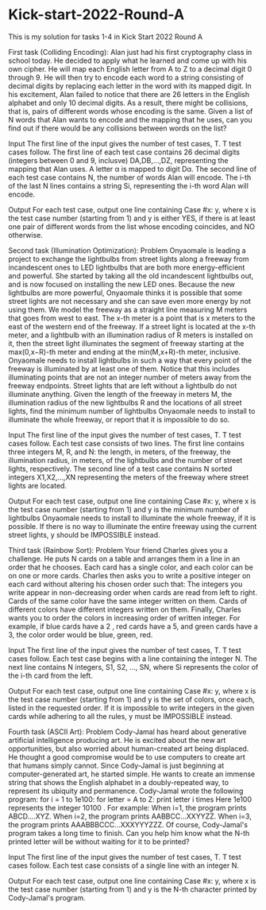 # Kick-start-2022-Round-A
This is my solution for tasks 1-4 in Kick Start 2022 Round A


  First task (Colliding Encoding):
Alan just had his first cryptography class in school today. He decided to apply what he learned and come up with his own cipher. He will map each English letter from A to Z to a decimal digit 0 through 9. He will then try to encode each word to a string consisting of decimal digits by replacing each letter in the word with its mapped digit.
In his excitement, Alan failed to notice that there are 26 letters in the English alphabet and only 10 decimal digits. As a result, there might be collisions, that is, pairs of different words whose encoding is the same.
Given a list of N words that Alan wants to encode and the mapping that he uses, can you find out if there would be any collisions between words on the list?

Input
The first line of the input gives the number of test cases, T. T test cases follow. The first line of each test case contains 26 decimal digits (integers between 0 and 9, inclusve) DA,DB,…,DZ, representing the mapping that Alan uses. A letter α is mapped to digit Dα. The second line of each test case contains N, the number of words Alan will encode. The i-th of the last N lines contains a string Si, representing the i-th word Alan will encode.

Output
For each test case, output one line containing Case #x: y, where x is the test case number (starting from 1) and y is either YES, if there is at least one pair of different words from the list whose encoding coincides, and NO otherwise.


  Second task (Illumination Optimization):
Problem
Onyaomale is leading a project to exchange the lightbulbs from street lights along a freeway from incandescent ones to LED lightbulbs that are both more energy-efficient and powerful. She started by taking all the old incandescent lightbulbs out, and is now focused on installing the new LED ones. Because the new lightbulbs are more powerful, Onyaomale thinks it is possible that some street lights are not necessary and she can save even more energy by not using them. We model the freeway as a straight line measuring M meters that goes from west to east. The x-th meter is a point that is x meters to the east of the western end of the freeway. If a street light is located at the x-th meter, and a lightbulb with an illumination radius of R meters is installed on it, then the street light illuminates the segment of freeway starting at the max(0,x−R)-th meter and ending at the min(M,x+R)-th meter, inclusive. Onyaomale needs to install lightbulbs in such a way that every point of the freeway is illuminated by at least one of them. Notice that this includes illuminating points that are not an integer number of meters away from the freeway endpoints. Street lights that are left without a lightbulb do not illuminate anything. Given the length of the freeway in meters M, the illumination radius of the new lightbulbs R and the locations of all street lights, find the minimum number of lightbulbs Onyaomale needs to install to illuminate the whole freeway, or report that it is impossible to do so.

Input
The first line of the input gives the number of test cases, T. T test cases follow. Each test case consists of two lines. The first line contains three integers M, R, and N: the length, in meters, of the freeway, the illumination radius, in meters, of the lightbulbs and the number of street lights, respectively. The second line of a test case contains N sorted integers X1,X2,…,XN representing the meters of the freeway where street lights are located.

Output
For each test case, output one line containing Case #x: y, where x is the test case number (starting from 1) and y is the minimum number of lightbulbs Onyaomale needs to install to illuminate the whole freeway, if it is possible. If there is no way to illuminate the entire freeway using the current street lights, y should be IMPOSSIBLE instead.


  Third task (Rainbow Sort):
Problem
Your friend Charles gives you a challenge. He puts N cards on a table and arranges them in a line in an order that he chooses. Each card has a single color, and each color can be on one or more cards. Charles then asks you to write a positive integer on each card without altering his chosen order such that:
The integers you write appear in non-decreasing order when cards are read from left to right. Cards of the same color have the same integer written on them. Cards of different colors have different integers written on them. Finally, Charles wants you to order the colors in increasing order of written integer. For example, if blue cards have a 2 , red cards have a 5, and green cards have a 3, the color order would be blue, green, red.

Input
The first line of the input gives the number of test cases, T. T test cases follow.
Each test case begins with a line containing the integer N. The next line contains N integers, S1, S2, …, SN, where Si represents the color of the i-th card from the left.

Output
For each test case, output one line containing Case #x: y, where x is the test case number (starting from 1) and y is the set of colors, once each, listed in the requested order. If it is impossible to write integers in the given cards while adhering to all the rules, y must be IMPOSSIBLE instead.


  Fourth task (ASCII Art):
Problem
Cody-Jamal has heard about generative artificial intelligence producing art. He is excited about the new art opportunities, but also worried about human-created art being displaced. He thought a good compromise would be to use computers to create art that humans simply cannot. Since Cody-Jamal is just beginning at computer-generated art, he started simple. He wants to create an immense string that shows the English alphabet in a doubly-repeated way, to represent its ubiquity and permanence.
Cody-Jamal wrote the following program:
for i = 1 to 1e100:
  for letter = A to Z:
    print letter i times
Here 1e100 represents the integer 10100
. For example:
When i=1, the program prints ABCD....XYZ.
When i=2, the program prints AABBCC...XXYYZZ.
When i=3, the program prints AAABBBCCC...XXXYYYZZZ.
Of course, Cody-Jamal's program takes a long time to finish. Can you help him know what the N-th printed letter will be without waiting for it to be printed?

Input
The first line of the input gives the number of test cases, T. T test cases follow. Each test case consists of a single line with an integer N.

Output
For each test case, output one line containing Case #x: y, where x is the test case number (starting from 1) and y is the N-th character printed by Cody-Jamal's program.
